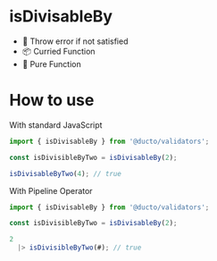 # isDivisableBy

- 📣 Throw error if not satisfied
- 📦 Curried Function
- 🦺 Pure Function


# How to use

With standard JavaScript

```js
import { isDivisableBy } from '@ducto/validators';

const isDivisibleByTwo = isDivisableBy(2);

isDivisableByTwo(4); // true
```

With Pipeline Operator

```js
import { isDivisableBy } from '@ducto/validators';

const isDivisibleByTwo = isDivisableBy(2);

2
  |> isDivisibleByTwo(#); // true
```
